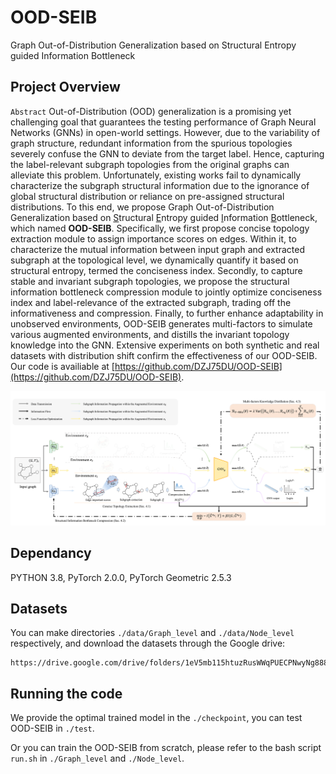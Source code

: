 # OOD-SEIB
Graph Out-of-Distribution Generalization based on Structural Entropy guided Information Bottleneck


## Project Overview
`Abstract` Out-of-Distribution (OOD) generalization is a promising yet challenging goal that guarantees the testing performance of Graph Neural Networks (GNNs) in open-world settings. However, due to the variability of graph structure, redundant information from the spurious topologies severely confuse the GNN to deviate from the target label. Hence, capturing the label-relevant subgraph topologies from the original graphs can alleviate this problem. Unfortunately, existing works fail to dynamically characterize the subgraph structural information due to the ignorance of global structural distribution or reliance on pre-assigned structural distributions. To this end, we propose Graph Out-of-Distribution Generalization based on <u>S</u>tructural <u>E</u>ntropy guided <u>I</u>nformation <u>B</u>ottleneck, which named **OOD-SEIB**. Specifically, we first propose concise topology extraction module to assign importance scores on edges. Within it, to characterize the mutual information between input graph and extracted subgraph at the topological level, we dynamically quantify it based on structural entropy, termed the conciseness index. Secondly, to capture stable and invariant subgraph topologies, we propose the structural information bottleneck compression module to jointly optimize conciseness index and label-relevance of the extracted subgraph, trading off the informativeness and compression. Finally, to further enhance adaptability in unobserved environments, OOD-SEIB generates multi-factors to simulate various augmented environments, and distills the invariant topology knowledge into the GNN. Extensive experiments on both synthetic and real datasets with distribution shift confirm the effectiveness of our OOD-SEIB.  Our code is availiable at [https://github.com/DZJ75DU/OOD-SEIB](https://github.com/DZJ75DU/OOD-SEIB).

![overall framework](figures/overall_framework.png)


## Dependancy
PYTHON 3.8, PyTorch 2.0.0, PyTorch Geometric 2.5.3

## Datasets
You can make directories `./data/Graph_level` and `./data/Node_level` respectively, and download the datasets through the Google drive:
```
https://drive.google.com/drive/folders/1eV5mb115htuzRusWWqPUECPNwyNg888S
```

## Running the code
We provide the optimal trained model in the `./checkpoint`, you can test OOD-SEIB in `./test`. 

Or you can train the OOD-SEIB from scratch, please refer to the bash script `run.sh` in `./Graph_level` and `./Node_level`.
